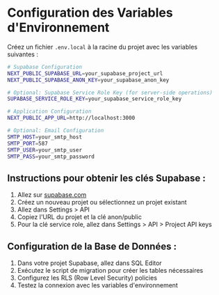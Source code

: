 # Configuration des Variables d'Environnement

Créez un fichier `.env.local` à la racine du projet avec les variables suivantes :

```bash
# Supabase Configuration
NEXT_PUBLIC_SUPABASE_URL=your_supabase_project_url
NEXT_PUBLIC_SUPABASE_ANON_KEY=your_supabase_anon_key

# Optional: Supabase Service Role Key (for server-side operations)
SUPABASE_SERVICE_ROLE_KEY=your_supabase_service_role_key

# Application Configuration
NEXT_PUBLIC_APP_URL=http://localhost:3000

# Optional: Email Configuration
SMTP_HOST=your_smtp_host
SMTP_PORT=587
SMTP_USER=your_smtp_user
SMTP_PASS=your_smtp_password
```

## Instructions pour obtenir les clés Supabase :

1. Allez sur [supabase.com](https://supabase.com)
2. Créez un nouveau projet ou sélectionnez un projet existant
3. Allez dans Settings > API
4. Copiez l'URL du projet et la clé anon/public
5. Pour la clé service role, allez dans Settings > API > Project API keys

## Configuration de la Base de Données :

1. Dans votre projet Supabase, allez dans SQL Editor
2. Exécutez le script de migration pour créer les tables nécessaires
3. Configurez les RLS (Row Level Security) policies
4. Testez la connexion avec les variables d'environnement
